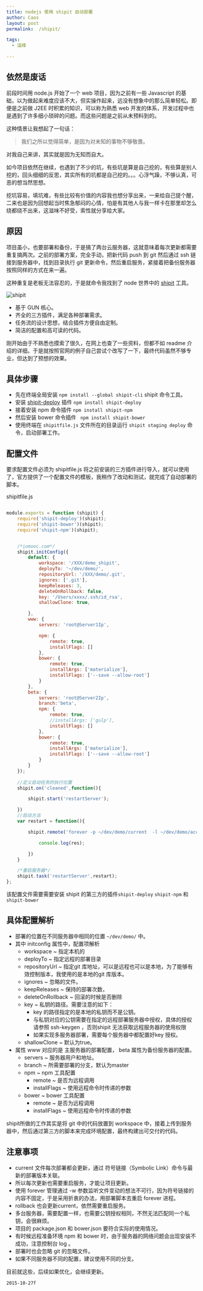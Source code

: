 ```yaml
---
title: nodejs 使用 shipit 自动部署
author: Caos
layout: post
permalink:  /shipit/

tags:
  - 运维
  
---
```


## 依然是废话

前段时间用 node.js 开始了一个 web 项目，因为之前有一些 Javascript 的基础，以为做起来难度应该不大，但实操作起来，远没有想象中的那么简单轻松。即便是之前做 J2EE 时积累的知识，可以称为熟悉 web  开发的体系，开发过程中也是遇到了许多细小琐碎的问题。而这些问题是之前从未预料到的。

<!--more-->


这种情景让我想起了一句话：

> 我们之所以觉得简单，是因为对未知的事物不够敬畏。

对我自己来讲，其实就是因为无知而自大。

如今项目依然在继续，也遇到了不少的坑，有些坑是算是自己挖的，有些算是别人挖的，回头细细的反思，其实所有的坑都是自己挖的。。。心浮气躁，不够认真，可恶的想当然思想。

挖坑容易，填坑难，有些比较有价值的内容我也想分享出来，一来给自己提个醒，二来也是因为回想起当时焦急郁闷的心情，怕是有其他人与我一样卡在那里却怎么绕都绕不出来，这滋味不好受，索性就分享给大家。

## 原因

项目虽小，也要部署和备份，于是搞了两台云服务器，这就意味着每次更新都需要重复搞两次。之前的部署方案，完全手动，把新代码 push 到 git 然后通过 ssh 链接到服务器中，找到目录执行 git 更新命令，然后重启服务，紧接着把备份服务器按照同样的方式在来一遍。

这种重复是老板无法容忍的，于是就命令我找到了 node 世界中的 [shipit][1] 工具。

![shipit][2]

 - 基于 GUN 核心。
 - 齐全的三方插件，满足各种部署需求。
 - 任务流的设计思想，结合插件方便自由定制。
 - 简洁的配置和高可读的代码。

刚开始由于不熟悉也摸索了很久，在网上也查了一些资料，但都不如 readme 介绍的详细。于是就按照官网的例子自己尝试个改写了一下，最终代码虽然不够专业，但达到了预想的效果。



## 具体步骤

 - 先在终端全局安装 `npm install --global shipit-cli` shipit 命令工具。
 - 安装 [shipit-deploy][3] 插件 `npm install shipit-deploy`
 - 接着安装 npm 命令插件 `npm install shipit-npm`
 - 然后安装 bower 命令插件 ` npm install shipit-bower`
 - 使用终端在 `shipitfile.js` 文件所在的目录运行 `shipit staging deploy` 命令，启动部署工作。


## 配置文件
要求配置文件必须为 shipitfile.js
将之前安装的三方插件进行导入，就可以使用了，官方提供了一个配置文件的模板，我稍作了改动和测试，就完成了自动部署的脚本。

shipitfile.js

```js

module.exports = function (shipit) {
    require('shipit-deploy')(shipit);
    require('shipit-bower')(shipit);
    require('shipit-npm')(shipit);


    /*iomooc.com*/
    shipit.initConfig({
        default: {
            workspace: '/XXX/demo_shipit',
            deployTo: '~/dev/demo/',
            repositoryUrl: '/XXX/demo/.git',
            ignores: ['.git'],
            keepReleases: 3,
            deleteOnRollback: false,
            key: '/Users/xxxx/.ssh/id_rsa',
            shallowClone: true,

        },
        www: {
            servers: 'root@Server1Ip',

            npm: {
                remote: true,
                installFlags: []
            },
            bower: {
                remote: true,
                installArgs: ['materialize'],
                installFlags: ['--save --allow-root']
            }
        },
        beta: {
            servers: 'root@Server2Ip',
            branch:'beta',
            npm: {
                remote: true,
                //installArgs: ['gulp'],
                installFlags: []
            },
            bower: {
                remote: true,
                installArgs: ['materialize'],
                installFlags: ['--save --allow-root']
            }
        }
    });
    
    //定义启动任务的执行位置
    shipit.on('cleaned',function(){

        shipit.start('restartServer');

    })
    //启动方法
    var restart = function(){

        shipit.remote('forever -p ~/dev/demo/current  -l ~/dev/demo/access.log -e ~/dev/demo/error.log -a  restart ~/dev/demo/current/bin/www').then(function(res){

            console.log(res);

        })
    }

    /*重启服务器*/
    shipit.task('restartServer',restart);
};

```



该配置文件需要需要安装 shipit 的第三方的插件`shipit-deploy`  `shipit-npm` 和 `shipit-bower`



## 具体配置解析


 - 部署的位置在不同服务器中相同的位置 `~/dev/demo/` 中。
 - 其中 initconfig 属性中，配置项解析
     - workspace ~ 指定本机的
     - deployTo ~ 指定远程的部署目录
     - repositoryUrl ~ 指定git 库地址，可以是远程也可以是本地，为了能够有效控制版本，我使用的是本地的git 库版本。
     - ignores ~ 忽略的文件。
     - keepReleases ~ 保持的部署次数，
     - deleteOnRollback ~ 回滚的时候是否删除
     - key ~ 私钥的路径。需要注意的如下：
        - key 的路径指定的是本地的私钥而不是公钥。
        - 与私钥对应的公钥需要在指定的远程部署服务器中授权，具体的授权请参照 ssh-keygen ，否则shipit 无法获取远程服务器的使用权限
        - 如果实现多服务器部署，需要每个服务器中都配置好key 授权。
     - shallowClone ~ 默认为true。
 - 属性 www 对应的是 主服务器的部署配置， beta 属性为备份服务器的配置。
    - servers ~ 服务器用户和地址。
    - branch ~ 所需要部署的分支，默认为master
    - npm ~ npm 工具配置
        - remote ~ 是否为远程调用
        - installFlags ~ 使用远程命令时传递的参数
    - bower ~ bower 工具配置
        - remote ~ 是否为远程调用
        - installFlags ~ 使用远程命令时传递的参数
     

shipit所做的工作其实是将 git 中的代码放置到 workspace 中，接着上传到服务器中，然后通过第三方的脚本来完成环境配置，最终构建出可交付的代码。

## 注意事项

 - current 文件每次部署都会更新，通过 符号链接（Symbolic Link）命令与最新的部署版本关联。
 - 所以每次更新也需要重启服务，才能让项目更新。
 - 使用 forever 管理通过 -w 参数监听文件变动的想法不可行，因为符号链接的内容不固定，于是采用折衷的办法，用部署脚本去重启 forever 进程。
 - rollback 也会更新current，依然需要重启服务。
 - 多台服务器，需要配置一样，也需要公钥授权相同，不然无法匹配同一个私钥，会很麻烦。
 - 项目的 package.json 和 bower.json 要符合实际的使用情况。
 - 有时候远程准备环境 npm 和 bower 时，由于服务器的网络问题会出现安装不成功，注意控制台 log 。
 - 部署时也会忽略 git 的忽略文件。
 - 如果不同服务器不同的配置，建议使用不同的分支。


目前就这些，后续如果优化，会继续更新。

`2015-10-27f`
 
  [1]: https://github.com/shipitjs/shipit
  [2]: https://cloud.githubusercontent.com/assets/266302/3756454/81df9f46-182e-11e4-9da6-b2c7a6b84136.png
  [3]: https://github.com/shipitjs/shipit-deploy
  [4]: https://github.com/shipitjs/shipit-deploy